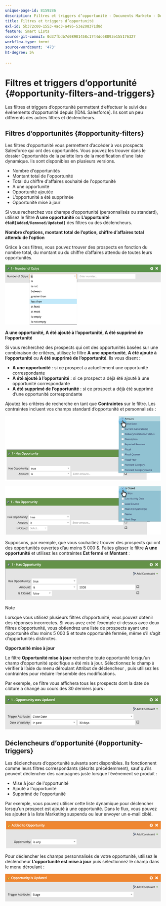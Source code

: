 ```yaml
---
unique-page-id: 8159286
description: Filtres et triggers d’opportunité - Documents Marketo - Documentation du produit
title: Filtres et triggers d’opportunité
exl-id: 5b372c00-1553-4ac3-a495-53e208371d8d
feature: Smart Lists
source-git-commit: 0d37fbdb7d08901458c1744dc68893e155176327
workflow-type: tm+mt
source-wordcount: '473'
ht-degree: 5%

---
```


# Filtres et triggers d’opportunité {#opportunity-filters-and-triggers}

Les filtres et triggers d’opportunité permettent d’effectuer le suivi des événements d’opportunité depuis [!DNL Salesforce]. Ils sont un peu différents des autres filtres et déclencheurs.

## Filtres d’opportunités {#opportunity-filters}

Les filtres d’opportunité vous permettent d’accéder à vos prospects Salesforce qui ont des opportunités. Vous pouvez les trouver dans le dossier Opportunités de la palette lors de la modification d&#39;une liste dynamique. Ils sont disponibles en plusieurs versions.

* Nombre d&#39;opportunités
* Montant total de l&#39;opportunité
* Total du chiffre d&#39;affaires souhaité de l&#39;opportunité
* A une opportunité
* Opportunité ajoutée
* L’opportunité a été supprimée
* Opportunité mise à jour

Si vous recherchez vos champs d’opportunité (personnalisés ou standard), utilisez le filtre **A une opportunité** ou **L’opportunité était`[Added/Removed/Updated]`** des filtres ou des déclencheurs.

**Nombre d’options, montant total de l’option, chiffre d’affaires total attendu de l’option**

Grâce à ces filtres, vous pouvez trouver des prospects en fonction du nombre total, du montant ou du chiffre d’affaires attendu de toutes leurs opportunités.

![](assets/opportunity-filters-and-triggers-1.png)

**A une opportunité, A été ajouté à l’opportunité, A été supprimé de l’opportunité**

Si vous recherchez des prospects qui ont des opportunités basées sur une combinaison de critères, utilisez le filtre **A une opportunité**, **A été ajouté à l’opportunité** ou **A été supprimé de l’opportunité**. Ils vous disent :

* **A une opportunité** : si ce prospect a actuellement une opportunité correspondante
* **A été ajouté à l’opportunité** : si ce prospect a déjà été ajouté à une opportunité correspondante
* **A été supprimé de l’opportunité** : si ce prospect a déjà été supprimé d’une opportunité correspondante

Ajoutez les critères de recherche en tant que **Contraintes** sur le filtre. Les contraintes incluent vos champs standard d’opportunité et personnalisés :

![](assets/opportunity-filters-and-triggers-2.png)

![](assets/opportunity-filters-and-triggers-3.png)

Supposons, par exemple, que vous souhaitiez trouver des prospects qui ont des opportunités ouvertes d’au moins 5 000 $. Faites glisser le filtre **A une opportunité** et utilisez les contraintes **Est fermé** et **Montant** :

![](assets/opportunity-filters-and-triggers-4.png)

>[!NOTE]
>
>Lorsque vous utilisez plusieurs filtres d’opportunité, vous pouvez obtenir des réponses incorrectes. Si vous avez créé l’exemple ci-dessus avec deux filtres d’opportunité, vous obtiendrez une liste de prospects ayant une opportunité d’au moins 5 000 $ et toute opportunité fermée, même s’il s’agit d’opportunités distinctes.

**Opportunité mise à jour**

Le filtre **Opportunité mise à jour** recherche toute opportunité lorsqu’un champ d’opportunité spécifique a été mis à jour. Sélectionnez le champ à vérifier à l’aide du menu déroulant Attribut de déclencheur , puis utilisez les contraintes pour réduire l’ensemble des modifications.

Par exemple, ce filtre vous affichera tous les prospects dont la date de clôture a changé au cours des 30 derniers jours :

![](assets/opportunity-filters-and-triggers-5.png)

## Déclencheurs d’opportunité {#opportunity-triggers}

Les déclencheurs d’opportunité suivants sont disponibles. Ils fonctionnent comme leurs filtres correspondants (décrits précédemment), sauf qu’ils peuvent déclencher des campagnes juste lorsque l’événement se produit :

* Mise à jour de l&#39;opportunité
* Ajouté à l&#39;opportunité
* Supprimé de l&#39;opportunité

Par exemple, vous pouvez utiliser cette liste dynamique pour déclencher lorsqu’un prospect est ajouté à une opportunité. Dans le flux, vous pouvez les ajouter à la liste Marketing suspendu ou leur envoyer un e-mail ciblé.

![](assets/opportunity-filters-and-triggers-6.png)

Pour déclencher les champs personnalisés de votre opportunité, utilisez le déclencheur **L’opportunité est mise à jour** puis sélectionnez le champ dans le menu déroulant :

![](assets/opportunity-filters-and-triggers-7.png)
